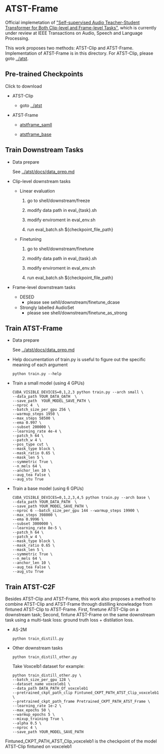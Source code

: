 # ATST-Frame

Official implemetation of ["Self-supervised Audio Teacher-Student Transformer
for Both Clip-level and Frame-level Tasks"](https://arxiv.org/abs/2306.04186), which is currently under review at IEEE Transactions on Audio, Speech and Language Processing.

This work proposes two methods: ATST-Clip and ATST-Frame. Implementation of ATST-Frame is in this directory. For ATST-Clip, please goto [../atst](../atst).

## Pre-trained Checkpoints 

Click to download
- ATST-Clip
    - goto [../atst](../atst)
- ATST-Frame

    - [atstframe_samll](https://drive.google.com/file/d/1xZoOTuxV415icYONYbeFQzgrmJQf4a4B/view?usp=sharing)

    - [atstframe_base](https://drive.google.com/file/d/1bGJSZWlAIIJ6GL5Id5dW0PTB72DL-QDQ/view?usp=sharing)

## Train Downstream Tasks

- Data prepare

    See [../atst/docs/data_prep.md](../atst/docs/data_prep.md)

- Clip-level downstream tasks
    - Linear evaluation

        1. go to shell/downstream/freeze

        2. modify data path in eval_{task}.sh 

        3. modify enviroment in eval_env.sh 

        4. run eval_batch.sh ${checkpoint_file_path}



    - Finetuning

        1. go to shell/downstream/finetune

        2. modify data path in eval_{task}.sh 

        3. modify enviroment in eval_env.sh

        4. run eval_batch.sh ${checkpoint_file_path}
- Frame-level downstream tasks
    - DESED
        - please see sehll/downstream/finetune_dcase
    - Strongly labelled AudioSet
        - please see shell/downstream/finetune_as_strong

## Train ATST-Frame

- Data prepare

    See [../atst/docs/data_prep.md](../atst/docs/data_prep.md)

- Help documentation of train.py is useful to figure out the specific meaning of each argument

    ```
    python train.py --help

    ```
- Train a small model (using 4 GPUs)
    ```
    CUDA_VISIBLE_DEVICES=0,1,2,3 python train.py --arch small \
    --data_path YOUR_DATA_OATH  \
    --save_path  YOUR_MODEL_SAVE_PATH \
    --nproc 4  \
    --batch_size_per_gpu 256 \
    --warmup_steps 1950 \
    --max_steps 58500 \
    --ema 0.997 \
    --subset 200000 \
    --learning_rate 4e-4 \
    --patch_h 64 \
    --patch_w 4 \
    --pos_type cut \
    --mask_type block \
    --mask_ratio 0.65 \
    --mask_len 5 \
    --symmetric True \
    --n_mels 64 \
    --anchor_len 10 \
    --aug_tea False \
    --aug_stu True
    ```


- Train a base model (using 6 GPUs)
    ```
    CUDA_VISIBLE_DEVICES=0,1,2,3,4,5 python train.py --arch base \ 
    --data_path YOUR_DATA_PATH  \
    --save_path YOUR_MODEL_SAVE_PATH \ 
    --nproc 6 --batch_size_per_gpu 144 --warmup_steps 19900 \
    --max_steps 398000 \
    --ema 0.9996 \
    --subset 3000000 \
    --learning_rate 8e-5 \
    --patch_h 64 \
    --patch_w 4 \
    --mask_type block \
    --mask_ratio 0.65 \
    --mask_len 5 \
    --symmetric True \
    --n_mels 64 \
    --anchor_len 10 \
    --aug_tea False \
    --aug_stu True
    ```

## Train ATST-C2F

Besides ATST-Clip and ATST-Frame, this work also proposes a method to combine ATST-Clip and ATST-Frame through distilling knowleadge from fintuned ATST-Clip to ATST-Frame. First, finetune ATST-Clip on a downstream task; Second, fintune ATST-Frame on the same downstream task using a multi-task loss: ground truth loss + distilation loss.



- AS-2M
    ```
    python train_distill.py
    ```
- Other downstream tasks
    ```
    python train_distill_other.py
    ```
    Take Voxcelb1 dataset for example:
    ```
    python train_distill_other.py \
    --batch_size_per_gpu 128 \
    --dataset_name voxceleb1 \
    --data_path DATA_PATH_Of_voxceleb1
    --pretrained_ckpt_path_clip Fintuned_CKPT_PATH_ATST_Clip_voxceleb1 \
    --pretrained_ckpt_path_frame Pretrained_CKPT_PATH_ATST_Frame \
    --learning_rate 1e-2 \
    --max_epochs 50 \
    --warmup_epochs 5 \
    --mixup_training True \
    --alpha 0.5 \
    --nproc 4 \
    --save_path YOUR_MODEL_SAVE_PATH
    ```
Fintuned_CKPT_PATH_ATST_Clip_voxceleb1 is the checkpoint of the model ATST-Clip fintuned on voxceleb1